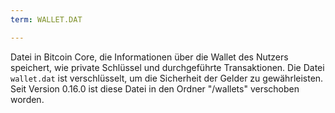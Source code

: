 ```yaml
---
term: WALLET.DAT

---
```

Datei in Bitcoin Core, die Informationen über die Wallet des Nutzers speichert, wie private Schlüssel und durchgeführte Transaktionen. Die Datei `wallet.dat` ist verschlüsselt, um die Sicherheit der Gelder zu gewährleisten. Seit Version 0.16.0 ist diese Datei in den Ordner "/wallets" verschoben worden.